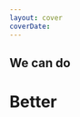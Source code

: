 ```yaml
---
layout: cover
coverDate:
---
```


<h2 class="!text-3xl">We can do</h2>
<h1 class="!text-8xl">Better</h1>
